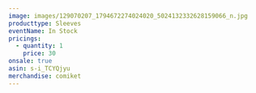 ```yaml
---
image: images/129070207_1794672274024020_5024132332628159066_n.jpg
producttype: Sleeves
eventName: In Stock
pricings:
  - quantity: 1
    price: 30
onsale: true
asin: s-i_TCYQjyu
merchandise: comiket
---
```

